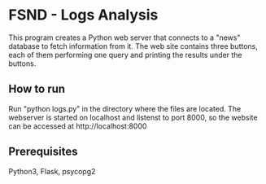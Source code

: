 # FSND - Logs Analysis

This program creates a Python web server that connects to a "news" database to fetch information from it. The web site contains three buttons, each of them performing one query and printing the results under the buttons.

## How to run

Run "python logs.py" in the directory where the files are located. The webserver is started on localhost and listenst to port 8000, so the website can be accessed at http://localhost:8000

## Prerequisites

Python3, Flask, psycopg2
